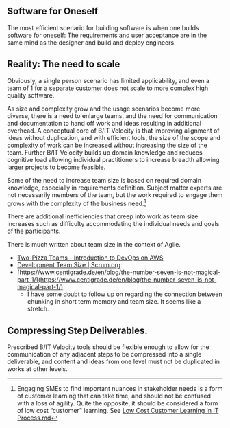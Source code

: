 ## Software for Oneself

The most efficient scenario for building software is when one builds software for oneself: The requirements and user acceptance are in the same mind as the designer and build and deploy engineers.

## Reality: The need to scale

Obviously, a single person scenario has limited applicability, and even a team of 1 for a separate customer does not scale to more complex high quality software.

As size and complexity grow and the usage scenarios become more diverse, there is a need to enlarge teams, and the need for communication and documentation to hand off work and ideas resulting in additional overhead.  A conceptual core of B/IT Velocity is that improving alignment of ideas without duplication, and with efficient tools, the size of the scope and complexity of work can be increased without increasing the size of the team.  Further  B/IT Velocity builds up domain knowledge and reduces cognitive load allowing individual practitioners to increase breadth allowing larger projects to become feasible.   

Some of the need to increase team size is based on required domain knowledge, especially in requirements definition.  Subject matter experts are not necessarily members of the team, but the work required to engage them grows with the complexity of the business need.[^1]  
     
There are additional inefficiencies that creep into work as team size increases such as difficulty accommodating the individual needs and goals of the participants.

There is much written about team size in the context of Agile.

* [Two-Pizza Teams \- Introduction to DevOps on AWS](https://docs.aws.amazon.com/whitepapers/latest/introduction-devops-aws/two-pizza-teams.html)   
* [Development Team Size | Scrum.org](https://www.scrum.org/forum/scrum-forum/5759/development-team-size)  
* [https://www.centigrade.de/en/blog/the-number-seven-is-not-magical-part-1/](https://www.centigrade.de/en/blog/the-number-seven-is-not-magical-part-1/)    
  * I have some doubt to follow up on regarding the connection between chunking in short term memory and team size.  It seems like a stretch.

## Compressing Step Deliverables.

Prescribed B/IT Velocity tools should be flexible enough to allow for the communication of any adjacent steps to be compressed into a single deliverable, and content and ideas from one level must not be duplicated in works at other levels. 

[^1]:  Engaging SMEs to find important nuances in stakeholder needs is a form of customer learning that can take time, and should not be confused with a loss of agility.  Quite the opposite, it should be considered a form of low cost “customer” learning.  See [Low Cost Customer Learning in IT Process.md](Low%20Cost%20Customer%20Learning%20in%20IT%20Process.md) 